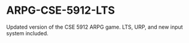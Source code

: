 # ARPG-CSE-5912-LTS
Updated version of the CSE 5912 ARPG game. LTS, URP, and new input system included. 
